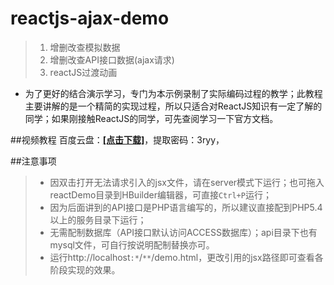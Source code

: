 # reactjs-ajax-demo
> 1. 增删改查模拟数据
> 2. 增删改查API接口数据(ajax请求)
> 3. reactJS过渡动画

 
+ 为了更好的结合演示学习，专门为本示例录制了实际编码过程的教学；此教程主要讲解的是一个精简的实现过程，所以只适合对ReactJS知识有一定了解的同学；如果刚接触ReactJS的同学，可先查阅学习一下官方文档。

##视频教程
百度云盘：[**[点击下载]**](https://pan.baidu.com/s/1o8LGic6)，提取密码：3ryy，

##注意事项
> + 因双击打开无法请求引入的jsx文件，请在server模式下运行；也可拖入reactDemo目录到HBuilder编辑器，可直接`Ctrl+P`运行；
> + 因为后面讲到的API接口是PHP语言编写的，所以建议直接配到PHP5.4以上的服务目录下运行；
> + 无需配制数据库（API接口默认访问ACCESS数据库）；api目录下也有mysql文件，可自行按说明配制替换亦可。
> + 运行http://localhost`:*`/`**`/demo.html，更改引用的jsx路径即可查看各阶段实现的效果。
